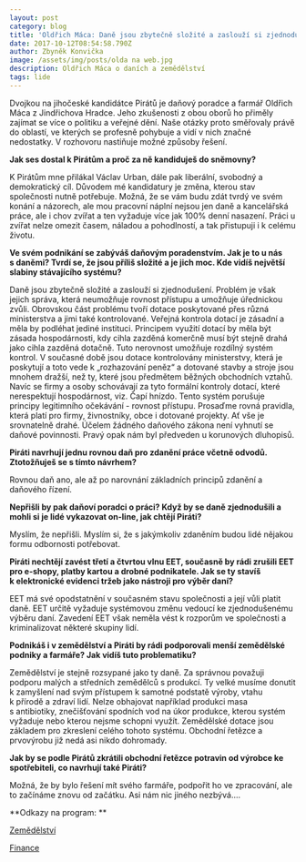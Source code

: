 ```yaml
---
layout: post
category: blog
title: 'Oldřich Máca: Daně jsou zbytečně složité a zaslouží si zjednodušení'
date: 2017-10-12T08:54:58.790Z
author: Zbyněk Konvička
image: /assets/img/posts/olda na web.jpg
description: Oldřich Máca o daních a zemědělství
tags: lide
---
```

Dvojkou na jihočeské kandidátce Pirátů je daňový
poradce a farmář Oldřich Máca z Jindřichova Hradce. Jeho zkušenosti
z obou oborů ho přiměly zajímat se více o politiku a veřejné dění. Naše
otázky proto směřovaly právě do oblastí, ve kterých se profesně pohybuje a vidí
v nich značné nedostatky. V rozhovoru nastiňuje možné způsoby řešení.

**Jak
ses dostal k Pirátům a proč za ně kandiduješ do sněmovny?**

K Pirátům
mne přilákal Václav Urban, dále pak liberální, svobodný a demokratický cíl.
Důvodem mé kandidatury je změna, kterou stav společnosti nutně potřebuje.
Možná, že se vám budu zdát tvrdý ve svém konání a názorech, ale mou pracovní
náplní nejsou jen daně a kancelářská práce, ale i chov zvířat a ten vyžaduje
více jak 100% denní nasazení. Práci u zvířat nelze omezit časem, náladou a
pohodlností, a tak přistupuji i k celému životu.

**Ve
svém podnikání se zabýváš daňovým poradenstvím. Jak je to u nás s daněmi?
Tvrdí se, že jsou příliš složité a je jich moc. Kde vidíš největší slabiny
stávajícího systému?**

Daně
jsou zbytečně složité a zaslouží si zjednodušení. Problém je však jejich správa,
která neumožňuje rovnost přístupu a umožňuje úřednickou zvůli. Obrovskou část
problému tvoří dotace poskytované přes různá ministerstva a jimi také kontrolované.
Veřejná kontrola dotací je zásadní a měla by podléhat jediné instituci.
Principem využití dotací by měla být zásada hospodárnosti, kdy cihla zazděná
komerčně musí být stejně drahá jako cihla zazděná dotačně. Tuto nerovnost umožňuje
rozdílný systém kontrol. V současné době jsou dotace kontrolovány
ministerstvy, která je poskytují a toto vede k „rozhazování peněz“ a dotované
stavby a stroje jsou mnohem dražší, než ty, které jsou předmětem běžných
obchodních vztahů. Navíc se firmy a osoby schovávají za tyto formální kontroly
dotací, které nerespektují hospodárnost, viz. Čapí hnízdo. Tento systém
porušuje principy legitimního očekávání - rovnost přístupu. Prosaďme rovná
pravidla, která platí pro firmy, živnostníky, obce i dotované projekty. Ať vše
je srovnatelně drahé. Účelem žádného daňového zákona není vyhnutí se daňové
povinnosti. Pravý opak nám byl předveden u korunových dluhopisů.

**Piráti
navrhují jednu rovnou daň pro zdanění práce včetně odvodů. Ztotožňuješ se
s tímto návrhem?**

Rovnou
daň ano, ale až po narovnání základních principů zdanění a daňového řízení.

**Nepřišli
by pak daňoví poradci o práci? Když by se daně zjednodušili a mohli si je lidé
vykazovat on-line, jak chtějí Piráti?**

Myslím,
že nepřišli. Myslím si, že s jakýmkoliv zdaněním budou lidé nějakou formu odbornosti
potřebovat.

**Piráti
nechtějí zavést třetí a čtvrtou vlnu EET, současně by rádi zrušili EET pro
e-shopy, platby kartou a drobné podnikatele. Jak se ty stavíš
k elektronické evidenci tržeb jako nástroji pro výběr daní?**

EET
má své opodstatnění v současném stavu společnosti a její vůli platit daně.
EET určitě vyžaduje systémovou změnu vedoucí ke zjednodušenému výběru daní. Zavedení
EET však neměla vést k rozporům ve společnosti a kriminalizovat některé
skupiny lidí.

**Podnikáš
i v zemědělství a Piráti by rádi podporovali menší zemědělské podniky a
farmáře? Jak vidíš tuto problematiku?**

Zemědělství
je stejně rozsypané jako ty daně. Za správnou považuji podporu malých a
středních zemědělců s produkcí. Ty velké musíme donutit k zamyšlení
nad svým přístupem k samotné podstatě výroby, vtahu k přírodě a zdraví
lidí. Nelze obhajovat například produkci masa s antibiotiky, znečišťování
spodních vod na úkor produkce, kterou systém vyžaduje nebo kterou nejsme schopni
využít. Zemědělské dotace jsou základem pro zkreslení celého tohoto systému. Obchodní
řetězce a prvovýrobu již nedá asi nikdo dohromady.

**Jak
by se podle Pirátů zkrátili obchodní řetězce potravin od výrobce ke
spotřebiteli, co navrhují také Piráti?**

Možná,
že by bylo řešení mít svého farmáře, podpořit ho ve zpracování, ale to začínáme
znovu od začátku. Asi nám nic jiného nezbývá….

**Odkazy na program: **

[Zemědělství](https://www.pirati.cz/program/psp2017/zemedelstvi/)

[Finance](https://www.pirati.cz/program/psp2017/finance/)
